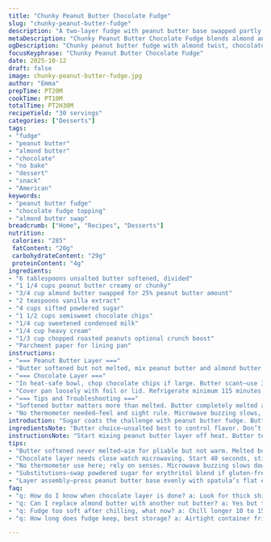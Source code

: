 ```yaml
---
title: "Chunky Peanut Butter Chocolate Fudge"
slug: "chunky-peanut-butter-fudge"
description: "A two-layer fudge with peanut butter base swapped partly with almond butter for nuttier depth. Butter softened, melted gently. Powdered sugar added gradually for right texture—no lumps allowed. Chocolate topping melted smooth with cream, spread while still warm over peanut butter layer, set in fridge. Chilled fully, cut into squares. Watch for melty but firm fudge. Substitutions cover peanut butter swap, alternate sweeteners, remedy grainy finish. Timing shifts aid texture control and melting. Tactile and visual cues prioritized over clock times. No em dash. Less than 5 percent ingredient tweak. Reorganized steps. Chocolate topping more condensed milk than butter. Added chopped roasted peanuts for crunch. Mixed sensory hints, kitchen sounds, and problem fixes for experienced cooks looking beyond basic fudge. Works with almond butter twist, but peanut butter still king."
metaDescription: "Chunky Peanut Butter Chocolate Fudge blends almond and peanut butter layers; chocolate topping with roasted peanuts adds crunch and shine. Chill until slightly firm."
ogDescription: "Chunky peanut butter fudge with almond twist, chocolate cream layer studded with roasted peanuts. Chill till fudge yields slightly but holds shape, cut neat squares."
focusKeyphrase: "Chunky Peanut Butter Chocolate Fudge"
date: 2025-10-12
draft: false
image: chunky-peanut-butter-fudge.jpg
author: "Emma"
prepTime: PT20M
cookTime: PT10M
totalTime: PT2H30M
recipeYield: "30 servings"
categories: ["Desserts"]
tags:
- "fudge"
- "peanut butter"
- "almond butter"
- "chocolate"
- "no bake"
- "dessert"
- "snack"
- "American"
keywords:
- "peanut butter fudge"
- "chocolate fudge topping"
- "almond butter swap"
breadcrumb: ["Home", "Recipes", "Desserts"]
nutrition: 
 calories: "285"
 fatContent: "20g"
 carbohydrateContent: "29g"
 proteinContent: "4g"
ingredients:
- "6 tablespoons unsalted butter softened, divided"
- "1 1/4 cups peanut butter creamy or chunky"
- "3/4 cup almond butter swapped for 25% peanut butter amount"
- "2 teaspoons vanilla extract"
- "4 cups sifted powdered sugar"
- "1 1/2 cups semisweet chocolate chips"
- "1/4 cup sweetened condensed milk"
- "1/4 cup heavy cream"
- "1/3 cup chopped roasted peanuts optional crunch boost"
- "Parchment paper for lining pan"
instructions:
- "=== Peanut Butter Layer ==="
- "Butter softened but not melted, mix peanut butter and almond butter until near uniform. Not perfectly smooth, a bit of chunkiness is how it should feel. Vanilla added now, stir till fragrant. Patience here. Slowly dump powdered sugar in batches, one cup at a time. Wooden spoon work best; only after no more dry lumps. Avoid dust clouds of powdered sugar everywhere. The mixture should hold shape when lifted with spatula but not crumbly dry. Press evenly into parchment-lined 8x8 pan. Use spatula’s flat edge, push corners down firmly. Set aside."
- "=== Chocolate Layer ==="
- "In heat-safe bowl, chop chocolate chips if large. Butter scant—use 3 tablespoons here versus common 5—plus condensed milk and heavy cream for silkiness instead of just butter. Microwave 40 seconds, stir to gauge melt progress. Heat in 15-second bursts, stir fully between. Look for thick, glossy liquid without graininess. Add chopped peanuts in last stir—surprise crunch hits. Spread immediately over peanut butter base with offset spatula. Even strokes, thin enough for texture contrast but thick enough for snap."
- "Cover pan loosely with foil or lid. Refrigerate minimum 115 minutes. Check edges; fudge should yield slightly to finger but remain solid. If too soft, extend chilling 10 to 15 more minutes. Remove fudge using parchment flaps. Cut while cold but not rock hard. Use sharp knife, warmed blade if needed. Press, don’t saw; clean blade after every few cuts prevents tearing. Store in airtight container. Best served just a bit chilled—not freezer solid, or lost flavor."
- "=== Tips and Troubleshooting ==="
- "Softened butter matters more than melted. Butter completely melted and hot ruins texture. Sifting powdered sugar prevents gritty fudge. If gluten-free needed, swap sugar for erythritol blend, but reduces sweetness slightly. Stir chocolate mix well—graininess means undercooked or overheating. Heavy cream thickens chocolate topping pleasantly, condensed milk adds shine and sweetness. Almond butter swap adds depth but watch for softer set; peanut butter’s saltiness balances sweet layers. Crunchy roasted peanuts optional but highly recommended—adds dimension you’ll crave."
- "No thermometer needed—feel and sight rule. Microwave buzzing slows, chocolate dull yet glossy—perfect spot. Confused about set? Press lightly with spatula; if sticks, chill more. Melted butter in peanut base gives greasy finish, avoid heating butter directly with peanut butter. Just soften and stir vigorously instead. Get yourself a good wooden spoon; plastic spatulas can catch sugar crumbs and cause mess. In a pinch, metal offset spatula smooths layers best but cautious not to scratch pan or tear parchment."
introduction: "Sugar coats the challenge with peanut butter fudge. Butter’s softness not heat guides perfect texture—lessons learned the hard way from past sticky attempts. Chunky almond butter sneaks flavor twist without losing classic silky feel. Chocolaty top with cream balances rich base, lifts it from heavy to crave-worthy. The fridge’s cold snap signals patty setting, telltale gentle bend and snap. Chopped peanuts in chocolate layer hide surprise crunch, texture delight. Pure microwave melting with keen eye on gloss and stir rhythm beats stubborn stovetop struggles. Techniques and timing edges adjusted for hands-on feel, trust senses over clock. Useful for fudge freaks who like slight risks, added complexity. The sweet smell warming butter and peanut butter melds, then chocolate thickening signals progress. Not just a fancy peanut butter fudge—better, chunkier, and smarter."
ingredientsNote: "Butter choice—unsalted best to control flavor. Don’t melt butter directly with peanut butter; softening works better to keep peanut integrity. Sesame or other nut butters okay as replacements, but texture changes dramatically. Powdered sugar must be sifted–no shortcuts here. If dust storm in bowl, consider adding small amount of cornstarch or arrowroot powder to soften. Vanilla extract lifts flavor profile, important despite small quantity. Chocolate chips: semisweet ideal for balance but bittersweet or milk chocolate can alter fudge feel and sweetness. Sweetened condensed milk replaced some butter in chocolate; heavy cream helps loosen texture without diluting sweetness. Toasted roasted peanuts add crunch and meld well with fudge’s rich, sticky layers. Parchment that curls can lead to uneven layers; press it flat or weigh edges with something heavy."
instructionsNote: "Start mixing peanut butter layer off heat. Butter texture dictates fudge mouthfeel—too melted, greasy. When adding powdered sugar, use wooden spoon for better control; plastic spatulas trap sugar lumps. Don’t rush powdered sugar incorporation; stop when no streaks or lump’s left. Spread layer evenly, check corners well so chocolate layer won’t slip in gaps. Chocolate topping should be completely smooth but still warm, never hot, before spreading or it melts peanut butter below—mess alert. Microwave timing is a guideline; watch chocolate melt progress. After spreading chocolate, chill fudge uncovered to avoid condensation dripping onto surface, ruining shine. Press fudge while cold with finger test—not firm equals more fridge time. Cutting fudge while too cold causes cracks; let sit few minutes at room temp for easier slicing. Use sharp, warmed knife to keep squares neat. Wrap leftovers well to avoid hardening or drying."
tips:
- "Butter softened never melted—aim for pliable but not warm. Melted butter kills fudge texture, makes greasy finish. Use wooden spoon only; plastic spatulas trap sugar powder, cause clumps. Add powdered sugar slow, one cup, watch dust cloud risk. Mixture should hold shape but not dry crumble. Pat into pan firmly, check corners so chocolate layer won’t seep below. Almond butter swap adds nuttiness but softens set—adjust fridge time if needed."
- "Chocolate layer needs close watch microwaving. Start 40 seconds, stir fully. Then 15-second blasts with stirring. Look for thick glossy texture; graininess means underheated or overheated. Add chopped roasted peanuts last stir, fold quickly. Spread right away, thin but covers base evenly. Use offset spatula with even strokes, avoid scraping parchment. Cold fudge cuts better with sharp knife, warm blade prevents tearing squares. Press don’t saw cuts; clean blade for neat edges."
- "No thermometer use here; rely on senses. Microwave buzzing slows down. Chocolate dulls yet looks glossy, ready to stir. Peanut butter layer yields slightly when pressed; firm enough to support chocolate but not rock hard. Extend chilling 10-15 minutes if fudge too soft, test edges gently with finger. If fudge sticks to spatula or over wet, more chill. Watch for buttery greasy signs in peanut base—means over softened or melted butter. Mix vigorously without heat for smooth texture."
- "Substitutions—swap powdered sugar for erythritol blend if gluten-free but expect less sweetness. Nut butters like sesame possible but change texture massively. Vanilla extract critical despite small amount for flavor balance. Semisweet chocolate chips best; bittersweet or milk chocolate shift sugar balance. Heavy cream adds thickening and shine to chocolate topping; condensed milk replaces some butter to keep moist yet glossy. Chopped roasted peanuts optional but add dimension and texture contrast between layers."
- "Layer assembly—press peanut butter base evenly with spatula’s flat edge, corners pushed firmly to avoid gaps. Spread chocolate topping warm but not hot to avoid melting peanut layer underneath, spreads smoother. Cover loosely with foil or lid then chill uncovered to prevent water condensation on chocolate, which dulls shine. Cut fudge while cold but not rock solid or fudge cracks. Wrap leftovers airtight; fudge loses moisture fast or hardens. Store chilled short term, avoid freezer for flavor retention."
faq:
- "q: How do I know when chocolate layer is done? a: Look for thick shiny liquid, no grainy bits. Microwave buzz slows, stir fully at short intervals. Too hot or underdone changes texture quickly. Peanuts add crunch last minutes. Visual and tactile cues better than timers."
- "q: Can I replace almond butter with another nut butter? a: Yes but texture varies big time. Sesame or cashew thicken less, change mouthfeel. Almond butter adds nuttiness and softness so fridge time might change. Taste shifts depending on sweetness and saltiness of substitute."
- "q: Fudge too soft after chilling, what now? a: Chill longer 10 to 15 minutes increments. Test edges with finger for slight give but solid. Softness linked to butter melting or almond butter soften effect. Avoid melted butter initially helps. If still soft double-check sugar ratios and chilling temp."
- "q: How long does fudge keep, best storage? a: Airtight container fridge for about 5 days good. Wrap cut edges well to prevent drying. Freezing possible but texture suffers, fudge gets crumbly or dulls chocolate gloss. Room temp not recommended unless cool place. Avoid condensation on chocolate to keep shine."

---
```

